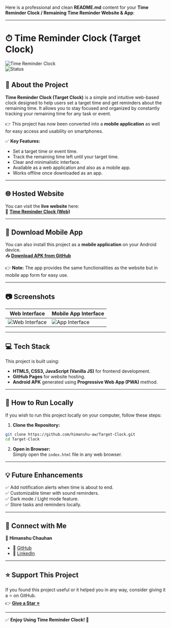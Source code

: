 Here is a professional and clean **README.md** content for your **Time Reminder Clock / Remaining Time Reminder Website & App**:  

---

# ⏱ Time Reminder Clock (Target Clock)  

![Time Reminder Clock](https://img.shields.io/badge/Project-Type%3A%20Web%20%26%20App-blue)  
![Status](https://img.shields.io/badge/Status-Completed-green)  

## 🚀 About the Project  

**Time Reminder Clock (Target Clock)** is a simple and intuitive web-based clock designed to help users set a target time and get reminders about the remaining time. It allows you to stay focused and organized by constantly tracking your remaining time for any task or event.  

👉 This project has now been converted into a **mobile application** as well for easy access and usability on smartphones.  

✅ **Key Features:**  
- Set a target time or event time.  
- Track the remaining time left until your target time.  
- Clear and minimalistic interface.  
- Available as a web application and also as a mobile app.  
- Works offline once downloaded as an app.  

---

## 🌐 Hosted Website  

You can visit the **live website** here:  
🔗 **[Time Reminder Clock (Web)](https://himanshu-aw.github.io/Target-Clock/index.html)**  

---

## 📲 Download Mobile App  

You can also install this project as a **mobile application** on your Android device.  
📥 **[Download APK from GitHub](https://github.com/himanshu-aw/Target-Clock/app-release.apk)**  

👉 **Note:** The app provides the same functionalities as the website but in mobile app form for easy use.  

---

## 📷 Screenshots  

| Web Interface | Mobile App Interface |  
|----------------|--------------------|  
| ![Web Interface](https://via.placeholder.com/150) | ![App Interface](https://via.placeholder.com/150) |  

---

## 💻 Tech Stack  

This project is built using:  
- **HTML5, CSS3, JavaScript (Vanilla JS)** for frontend development.  
- **GitHub Pages** for website hosting.  
- **Android APK** generated using **Progressive Web App (PWA)** method.  

---

## 📜 How to Run Locally  

If you wish to run this project locally on your computer, follow these steps:  

1. **Clone the Repository:**  
```bash
git clone https://github.com/himanshu-aw/Target-Clock.git
cd Target-Clock
```  

2. **Open in Browser:**  
Simply open the `index.html` file in any web browser.  

---

## 💡 Future Enhancements  

✅ Add notification alerts when time is about to end.  
✅ Customizable timer with sound reminders.  
✅ Dark mode / Light mode feature.  
✅ Store tasks and reminders locally.  

---

## 💙 Connect with Me  

👤 **Himanshu Chauhan**  
- 🔗 [GitHub](https://github.com/himanshu-aw)  
- 🔗 [LinkedIn](https://linkedin.com/in/himanshu-aw)  

---

## ⭐ Support This Project  

If you found this project useful or it helped you in any way, consider giving it a ⭐ on GitHub.  
👉 **[Give a Star ⭐](https://github.com/himanshu-aw/Target-Clock)**  

---

✅ **Enjoy Using Time Reminder Clock! 🎯**  
